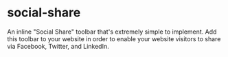 # social-share
An inline "Social Share" toolbar that's extremely simple to implement. Add this toolbar to your website in order to enable your website visitors to share via Facebook, Twitter, and LinkedIn.
